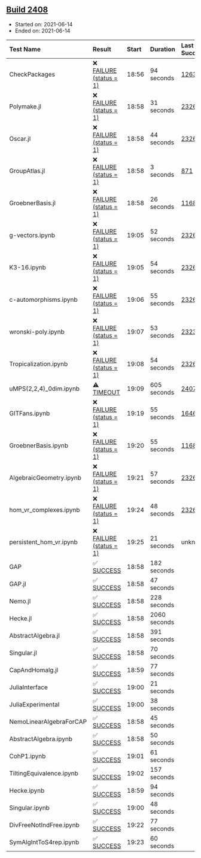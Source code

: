 ## [Build 2408](https://oscarci.mathematik.uni-kl.de/job/oscar-stable/2408/)

* Started on: 2021-06-14
* Ended on: 2021-06-14

| Test Name    | Result | Start | Duration | Last Success | First Failure |
|:-------------|:-------|:------|:---------|:-------------|:--------------|
| CheckPackages | ❌ [FAILURE (status = 1)](https://oscarci.mathematik.uni-kl.de/job/oscar-stable/2408/artifact/logs/build-2408/CheckPackages.log) | 18:56 | 94 seconds | [1263](https://oscarci.mathematik.uni-kl.de/job/oscar-stable/1263/) | [1264](https://oscarci.mathematik.uni-kl.de/job/oscar-stable/1264/) |
| Polymake.jl | ❌ [FAILURE (status = 1)](https://oscarci.mathematik.uni-kl.de/job/oscar-stable/2408/artifact/logs/build-2408/Polymake.jl.log) | 18:58 | 31 seconds | [2326](https://oscarci.mathematik.uni-kl.de/job/oscar-stable/2326/) | [2327](https://oscarci.mathematik.uni-kl.de/job/oscar-stable/2327/) |
| Oscar.jl | ❌ [FAILURE (status = 1)](https://oscarci.mathematik.uni-kl.de/job/oscar-stable/2408/artifact/logs/build-2408/Oscar.jl.log) | 18:58 | 44 seconds | [2326](https://oscarci.mathematik.uni-kl.de/job/oscar-stable/2326/) | [2327](https://oscarci.mathematik.uni-kl.de/job/oscar-stable/2327/) |
| GroupAtlas.jl | ❌ [FAILURE (status = 1)](https://oscarci.mathematik.uni-kl.de/job/oscar-stable/2408/artifact/logs/build-2408/GroupAtlas.jl.log) | 18:58 | 3 seconds | [871](https://oscarci.mathematik.uni-kl.de/job/oscar-stable/871/) | [872](https://oscarci.mathematik.uni-kl.de/job/oscar-stable/872/) |
| GroebnerBasis.jl | ❌ [FAILURE (status = 1)](https://oscarci.mathematik.uni-kl.de/job/oscar-stable/2408/artifact/logs/build-2408/GroebnerBasis.jl.log) | 18:58 | 26 seconds | [1168](https://oscarci.mathematik.uni-kl.de/job/oscar-stable/1168/) | [1169](https://oscarci.mathematik.uni-kl.de/job/oscar-stable/1169/) |
| g-vectors.ipynb | ❌ [FAILURE (status = 1)](https://oscarci.mathematik.uni-kl.de/job/oscar-stable/2408/artifact/logs/build-2408/g-vectors.ipynb.log) | 19:05 | 52 seconds | [2326](https://oscarci.mathematik.uni-kl.de/job/oscar-stable/2326/) | [2327](https://oscarci.mathematik.uni-kl.de/job/oscar-stable/2327/) |
| K3-16.ipynb | ❌ [FAILURE (status = 1)](https://oscarci.mathematik.uni-kl.de/job/oscar-stable/2408/artifact/logs/build-2408/K3-16.ipynb.log) | 19:05 | 54 seconds | [2326](https://oscarci.mathematik.uni-kl.de/job/oscar-stable/2326/) | [2327](https://oscarci.mathematik.uni-kl.de/job/oscar-stable/2327/) |
| c-automorphisms.ipynb | ❌ [FAILURE (status = 1)](https://oscarci.mathematik.uni-kl.de/job/oscar-stable/2408/artifact/logs/build-2408/c-automorphisms.ipynb.log) | 19:06 | 55 seconds | [2326](https://oscarci.mathematik.uni-kl.de/job/oscar-stable/2326/) | [2327](https://oscarci.mathematik.uni-kl.de/job/oscar-stable/2327/) |
| wronski-poly.ipynb | ❌ [FAILURE (status = 1)](https://oscarci.mathematik.uni-kl.de/job/oscar-stable/2408/artifact/logs/build-2408/wronski-poly.ipynb.log) | 19:07 | 53 seconds | [2323](https://oscarci.mathematik.uni-kl.de/job/oscar-stable/2323/) | [2324](https://oscarci.mathematik.uni-kl.de/job/oscar-stable/2324/) |
| Tropicalization.ipynb | ❌ [FAILURE (status = 1)](https://oscarci.mathematik.uni-kl.de/job/oscar-stable/2408/artifact/logs/build-2408/Tropicalization.ipynb.log) | 19:08 | 54 seconds | [2326](https://oscarci.mathematik.uni-kl.de/job/oscar-stable/2326/) | [2327](https://oscarci.mathematik.uni-kl.de/job/oscar-stable/2327/) |
| uMPS(2,2,4)_0dim.ipynb | ⚠ [TIMEOUT](https://oscarci.mathematik.uni-kl.de/job/oscar-stable/2408/artifact/logs/build-2408/uMPS-2-2-4-_0dim.ipynb.log) | 19:09 | 605 seconds | [2407](https://oscarci.mathematik.uni-kl.de/job/oscar-stable/2407/) | [2408](https://oscarci.mathematik.uni-kl.de/job/oscar-stable/2408/) |
| GITFans.ipynb | ❌ [FAILURE (status = 1)](https://oscarci.mathematik.uni-kl.de/job/oscar-stable/2408/artifact/logs/build-2408/GITFans.ipynb.log) | 19:19 | 55 seconds | [1646](https://oscarci.mathematik.uni-kl.de/job/oscar-stable/1646/) | [1647](https://oscarci.mathematik.uni-kl.de/job/oscar-stable/1647/) |
| GroebnerBasis.ipynb | ❌ [FAILURE (status = 1)](https://oscarci.mathematik.uni-kl.de/job/oscar-stable/2408/artifact/logs/build-2408/GroebnerBasis.ipynb.log) | 19:20 | 55 seconds | [1168](https://oscarci.mathematik.uni-kl.de/job/oscar-stable/1168/) | [1169](https://oscarci.mathematik.uni-kl.de/job/oscar-stable/1169/) |
| AlgebraicGeometry.ipynb | ❌ [FAILURE (status = 1)](https://oscarci.mathematik.uni-kl.de/job/oscar-stable/2408/artifact/logs/build-2408/AlgebraicGeometry.ipynb.log) | 19:21 | 57 seconds | [2326](https://oscarci.mathematik.uni-kl.de/job/oscar-stable/2326/) | [2327](https://oscarci.mathematik.uni-kl.de/job/oscar-stable/2327/) |
| hom_vr_complexes.ipynb | ❌ [FAILURE (status = 1)](https://oscarci.mathematik.uni-kl.de/job/oscar-stable/2408/artifact/logs/build-2408/hom_vr_complexes.ipynb.log) | 19:24 | 48 seconds | [2326](https://oscarci.mathematik.uni-kl.de/job/oscar-stable/2326/) | [2327](https://oscarci.mathematik.uni-kl.de/job/oscar-stable/2327/) |
| persistent_hom_vr.ipynb | ❌ [FAILURE (status = 1)](https://oscarci.mathematik.uni-kl.de/job/oscar-stable/2408/artifact/logs/build-2408/persistent_hom_vr.ipynb.log) | 19:25 | 21 seconds | unknown | unknown |
| GAP | ✅ [SUCCESS](https://oscarci.mathematik.uni-kl.de/job/oscar-stable/2408/artifact/logs/build-2408/GAP.log) | 18:58 | 182 seconds |  |  |
| GAP.jl | ✅ [SUCCESS](https://oscarci.mathematik.uni-kl.de/job/oscar-stable/2408/artifact/logs/build-2408/GAP.jl.log) | 18:58 | 47 seconds |  |  |
| Nemo.jl | ✅ [SUCCESS](https://oscarci.mathematik.uni-kl.de/job/oscar-stable/2408/artifact/logs/build-2408/Nemo.jl.log) | 18:58 | 228 seconds |  |  |
| Hecke.jl | ✅ [SUCCESS](https://oscarci.mathematik.uni-kl.de/job/oscar-stable/2408/artifact/logs/build-2408/Hecke.jl.log) | 18:58 | 2060 seconds |  |  |
| AbstractAlgebra.jl | ✅ [SUCCESS](https://oscarci.mathematik.uni-kl.de/job/oscar-stable/2408/artifact/logs/build-2408/AbstractAlgebra.jl.log) | 18:58 | 391 seconds |  |  |
| Singular.jl | ✅ [SUCCESS](https://oscarci.mathematik.uni-kl.de/job/oscar-stable/2408/artifact/logs/build-2408/Singular.jl.log) | 18:58 | 70 seconds |  |  |
| CapAndHomalg.jl | ✅ [SUCCESS](https://oscarci.mathematik.uni-kl.de/job/oscar-stable/2408/artifact/logs/build-2408/CapAndHomalg.jl.log) | 18:59 | 77 seconds |  |  |
| JuliaInterface | ✅ [SUCCESS](https://oscarci.mathematik.uni-kl.de/job/oscar-stable/2408/artifact/logs/build-2408/JuliaInterface.log) | 19:00 | 21 seconds |  |  |
| JuliaExperimental | ✅ [SUCCESS](https://oscarci.mathematik.uni-kl.de/job/oscar-stable/2408/artifact/logs/build-2408/JuliaExperimental.log) | 19:00 | 38 seconds |  |  |
| NemoLinearAlgebraForCAP | ✅ [SUCCESS](https://oscarci.mathematik.uni-kl.de/job/oscar-stable/2408/artifact/logs/build-2408/NemoLinearAlgebraForCAP.log) | 18:58 | 45 seconds |  |  |
| AbstractAlgebra.ipynb | ✅ [SUCCESS](https://oscarci.mathematik.uni-kl.de/job/oscar-stable/2408/artifact/logs/build-2408/AbstractAlgebra.ipynb.log) | 18:58 | 50 seconds |  |  |
| CohP1.ipynb | ✅ [SUCCESS](https://oscarci.mathematik.uni-kl.de/job/oscar-stable/2408/artifact/logs/build-2408/CohP1.ipynb.log) | 19:01 | 61 seconds |  |  |
| TiltingEquivalence.ipynb | ✅ [SUCCESS](https://oscarci.mathematik.uni-kl.de/job/oscar-stable/2408/artifact/logs/build-2408/TiltingEquivalence.ipynb.log) | 19:02 | 157 seconds |  |  |
| Hecke.ipynb | ✅ [SUCCESS](https://oscarci.mathematik.uni-kl.de/job/oscar-stable/2408/artifact/logs/build-2408/Hecke.ipynb.log) | 18:59 | 94 seconds |  |  |
| Singular.ipynb | ✅ [SUCCESS](https://oscarci.mathematik.uni-kl.de/job/oscar-stable/2408/artifact/logs/build-2408/Singular.ipynb.log) | 19:00 | 48 seconds |  |  |
| DivFreeNotIndFree.ipynb | ✅ [SUCCESS](https://oscarci.mathematik.uni-kl.de/job/oscar-stable/2408/artifact/logs/build-2408/DivFreeNotIndFree.ipynb.log) | 19:22 | 77 seconds |  |  |
| SymAlgIntToS4rep.ipynb | ✅ [SUCCESS](https://oscarci.mathematik.uni-kl.de/job/oscar-stable/2408/artifact/logs/build-2408/SymAlgIntToS4rep.ipynb.log) | 19:23 | 60 seconds |  |  |
